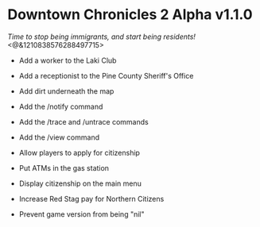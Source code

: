 # Downtown Chronicles 2 Alpha v1.1.0
*Time to stop being immigrants, and start being residents!*
<@&1210838576288497715>

* Add a worker to the Laki Club
* Add a receptionist to the Pine County Sheriff's Office
* Add dirt underneath the map
* Add the /notify command
* Add the /trace and /untrace commands
* Add the /view command
* Allow players to apply for citizenship
* Put ATMs in the gas station

* Display citizenship on the main menu
* Increase Red Stag pay for Northern Citizens
* Prevent game version from being "nil"